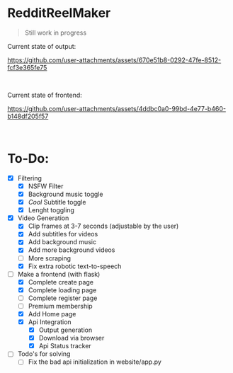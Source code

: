 # RedditReelMaker

>Still work in progress


Current state of output:


https://github.com/user-attachments/assets/670e51b8-0292-47fe-8512-fcf3e365fe75


<br>

Current state of frontend:

https://github.com/user-attachments/assets/4ddbc0a0-99bd-4e77-b460-b148df205f57

<br>

# To-Do:

- [X] Filtering <br>
  - [X] NSFW Filter <br>
  - [X] Background music toggle <br>
  - [X] *Cool* Subtitle toggle <br>
  - [X] Lenght toggling
- [X] Video Generation
  - [X] Clip frames at 3-7 seconds (adjustable by the user) 
  - [X] Add subtitles for videos <br>
  - [X] Add background music  <br>
  - [X] Add more background videos
  - [ ] More scraping
  - [X] Fix extra robotic text-to-speech   
- [ ] Make a frontend (with flask) <br>
  - [X] Complete create page
  - [X] Complete loading page
  - [ ] Complete register page
  - [ ] Premium membership
  - [X] Add Home page
  - [X] Api Integration 
    - [X] Output generation
    - [X] Download via browser
    - [X] Api Status tracker
       
- [ ] Todo's for solving
  - [ ] Fix the bad api initialization in website/app.py  
